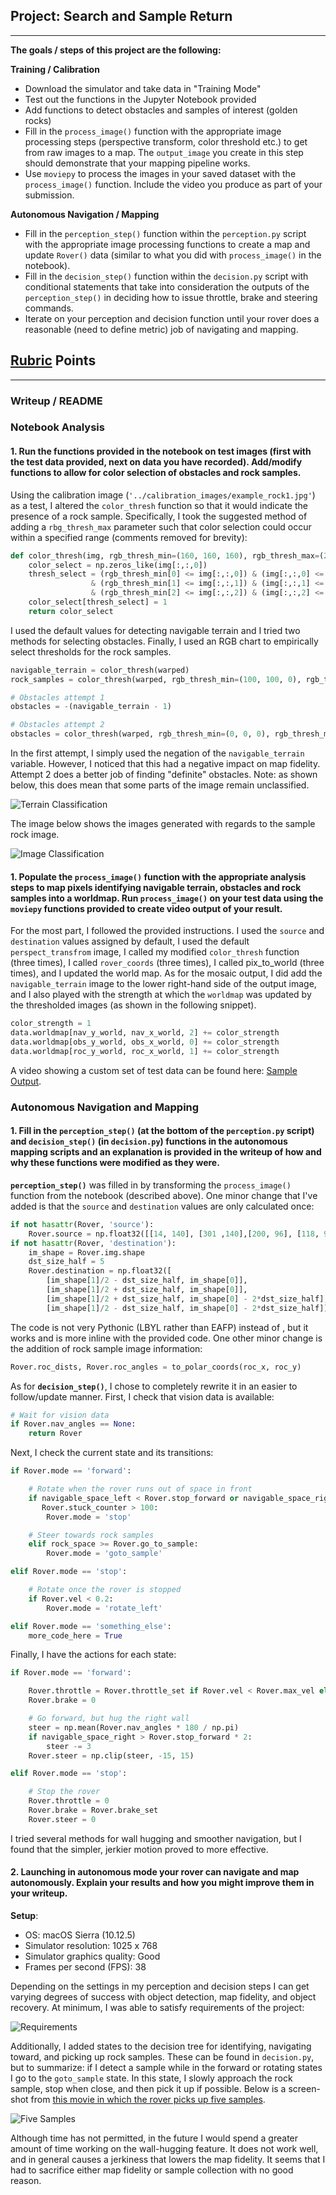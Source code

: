 ## Project: Search and Sample Return

---


**The goals / steps of this project are the following:**

**Training / Calibration**

* Download the simulator and take data in "Training Mode"
* Test out the functions in the Jupyter Notebook provided
* Add functions to detect obstacles and samples of interest (golden rocks)
* Fill in the `process_image()` function with the appropriate image processing steps (perspective transform, color threshold etc.) to get from raw images to a map.  The `output_image` you create in this step should demonstrate that your mapping pipeline works.
* Use `moviepy` to process the images in your saved dataset with the `process_image()` function.  Include the video you produce as part of your submission.

**Autonomous Navigation / Mapping**

* Fill in the `perception_step()` function within the `perception.py` script with the appropriate image processing functions to create a map and update `Rover()` data (similar to what you did with `process_image()` in the notebook).
* Fill in the `decision_step()` function within the `decision.py` script with conditional statements that take into consideration the outputs of the `perception_step()` in deciding how to issue throttle, brake and steering commands.
* Iterate on your perception and decision function until your rover does a reasonable (need to define metric) job of navigating and mapping.


## [Rubric](https://review.udacity.com/#!/rubrics/916/view) Points
<!-- ### Here I will consider the rubric points individually and describe how I addressed each point in my implementation. -->





---
### Writeup / README

<!-- #### 1. Provide a Writeup / README that includes all the rubric points and how you addressed each one.  You can submit your writeup as markdown or pdf. -->

<!-- Writeup provided in markdown format on Github. -->

### Notebook Analysis
#### 1. Run the functions provided in the notebook on test images (first with the test data provided, next on data you have recorded). Add/modify functions to allow for color selection of obstacles and rock samples.

<!-- Describe in your writeup (and identify where in your code) how you modified or added functions to add obstacle and rock sample identification. -->

Using the calibration image (`'../calibration_images/example_rock1.jpg'`) as a test, I altered the `color_thresh` function so that it would indicate the presence of a rock sample. Specifically, I took the suggested method of adding a `rbg_thresh_max` parameter such that color selection could occur within a specified range (comments removed for brevity):

```python
def color_thresh(img, rgb_thresh_min=(160, 160, 160), rgb_thresh_max=(255, 255, 255)):
    color_select = np.zeros_like(img[:,:,0])
    thresh_select = (rgb_thresh_min[0] <= img[:,:,0]) & (img[:,:,0] <= rgb_thresh_max[0]) \
                  & (rgb_thresh_min[1] <= img[:,:,1]) & (img[:,:,1] <= rgb_thresh_max[1]) \
                  & (rgb_thresh_min[2] <= img[:,:,2]) & (img[:,:,2] <= rgb_thresh_max[2])
    color_select[thresh_select] = 1
    return color_select
```

I used the default values for detecting navigable terrain and I tried two methods for selecting obstacles. Finally, I used an RGB chart to empirically select thresholds for the rock samples.

```python
navigable_terrain = color_thresh(warped)
rock_samples = color_thresh(warped, rgb_thresh_min=(100, 100, 0), rgb_thresh_max=(255,255,80))

# Obstacles attempt 1
obstacles = -(navigable_terrain - 1)

# Obstacles attempt 2
obstacles = color_thresh(warped, rgb_thresh_min=(0, 0, 0), rgb_thresh_max=(120, 120, 120))
```

In the first attempt, I simply used the negation of the `navigable_terrain` variable. However, I noticed that this had a negative impact on map fidelity. Attempt 2 does a better job of finding "definite" obstacles. Note: as shown below, this does mean that some parts of the image remain unclassified.

![Terrain Classification](./terrain.png)

The image below shows the images generated with regards to the sample rock image.

![Image Classification](./image_classification.png)





#### 1. Populate the `process_image()` function with the appropriate analysis steps to map pixels identifying navigable terrain, obstacles and rock samples into a worldmap.  Run `process_image()` on your test data using the `moviepy` functions provided to create video output of your result.

<!-- Describe in your writeup how you modified the process_image() to demonstrate your analysis and how you created a worldmap. Include your video output with your submission. -->

For the most part, I followed the provided instructions. I used the `source` and `destination` values assigned by default, I used the default `perspect_transfrom` image, I called my modified `color_thresh` function (three times), I called `rover_coords` (three times), I called pix_to_world (three times), and I updated the world map. As for the mosaic output, I did add the `navigable_terrain` image to the lower right-hand side of the output image, and I also played with the strength at which the `worldmap` was updated by the thresholded images (as shown in the following snippet).

```python
color_strength = 1
data.worldmap[nav_y_world, nav_x_world, 2] += color_strength
data.worldmap[obs_y_world, obs_x_world, 0] += color_strength
data.worldmap[roc_y_world, roc_x_world, 1] += color_strength
```

A video showing a custom set of test data can be found here: [Sample Output](../output/test_mapping.mp4).

### Autonomous Navigation and Mapping

#### 1. Fill in the `perception_step()` (at the bottom of the `perception.py` script) and `decision_step()` (in `decision.py`) functions in the autonomous mapping scripts and an explanation is provided in the writeup of how and why these functions were modified as they were.

<!-- perception_step() and decision_step() functions have been filled in and their functionality explained in the writeup. -->

**`perception_step()`** was filled in by transforming the `process_image()` function from the notebook (described above). One minor change that I've added is that the `source` and `destination` values are only calculated once:

```python
if not hasattr(Rover, 'source'):
    Rover.source = np.float32([[14, 140], [301 ,140],[200, 96], [118, 96]])
if not hasattr(Rover, 'destination'):
    im_shape = Rover.img.shape
    dst_size_half = 5
    Rover.destination = np.float32([
        [im_shape[1]/2 - dst_size_half, im_shape[0]],
        [im_shape[1]/2 + dst_size_half, im_shape[0]],
        [im_shape[1]/2 + dst_size_half, im_shape[0] - 2*dst_size_half],
        [im_shape[1]/2 - dst_size_half, im_shape[0] - 2*dst_size_half]])
```

The code is not very Pythonic (LBYL rather than EAFP) instead of , but it works and is more inline with the provided code. One other minor change is the addition of rock sample image information:

```python
Rover.roc_dists, Rover.roc_angles = to_polar_coords(roc_x, roc_y)
```

As for **`decision_step()`**, I chose to completely rewrite it in an easier to follow/update manner. First, I check that vision data is available:

```python
# Wait for vision data
if Rover.nav_angles == None:
    return Rover
```

Next, I check the current state and its transitions:

```python
if Rover.mode == 'forward':

    # Rotate when the rover runs out of space in front
    if navigable_space_left < Rover.stop_forward or navigable_space_right < Rover.stop_forward or \
       Rover.stuck_counter > 100:
        Rover.mode = 'stop'

    # Steer towards rock samples
    elif rock_space >= Rover.go_to_sample:
        Rover.mode = 'goto_sample'

elif Rover.mode == 'stop':

    # Rotate once the rover is stopped
    if Rover.vel < 0.2:
        Rover.mode = 'rotate_left'

elif Rover.mode == 'something_else':
    more_code_here = True
```

Finally, I have the actions for each state:

```python
if Rover.mode == 'forward':

    Rover.throttle = Rover.throttle_set if Rover.vel < Rover.max_vel else 0
    Rover.brake = 0

    # Go forward, but hug the right wall
    steer = np.mean(Rover.nav_angles * 180 / np.pi)
    if navigable_space_right > Rover.stop_forward * 2:
        steer -= 3
    Rover.steer = np.clip(steer, -15, 15)

elif Rover.mode == 'stop':

    # Stop the rover
    Rover.throttle = 0
    Rover.brake = Rover.brake_set
    Rover.steer = 0
```

I tried several methods for wall hugging and smoother navigation, but I found that the simpler, jerkier motion proved to more effective.





#### 2. Launching in autonomous mode your rover can navigate and map autonomously.  Explain your results and how you might improve them in your writeup.

<!-- By running drive_rover.py and launching the simulator in autonomous mode, your rover does a reasonably good job at mapping the environment. -->

<!-- The rover must map at least 40% of the environment with 60% fidelity (accuracy) against the ground truth. You must also find (map) the location of at least one rock sample. They don't need to pick any rocks up, just have them appear in the map (should happen automatically if their map pixels in Rover.worldmap[:,:,1] overlap with sample locations.) -->

<!-- Note: running the simulator with different choices of resolution and graphics quality may produce different results, particularly on different machines! Make a note of your simulator settings (resolution and graphics quality set on launch) and frames per second (FPS output to terminal by drive_rover.py) in your writeup when you submit the project so your reviewer can reproduce your results. -->

**Setup**:

- OS: macOS Sierra (10.12.5)
- Simulator resolution: 1025 x 768
- Simulator graphics quality: Good
- Frames per second (FPS): 38

Depending on the settings in my perception and decision steps I can get varying degrees of success with object detection, map fidelity, and object recovery. At minimum, I was able to satisfy requirements of the project:

![Requirements](./requirements.png)

Additionally, I added states to the decision tree for identifying, navigating toward, and picking up rock samples. These can be found in `decision.py`, but to summarize: if I detect a sample while in the forward or rotating states I go to the `goto_sample` state. In this state, I slowly approach the rock sample, stop when close, and then pick it up if possible. Below is a screen-shot from [this movie in which the rover picks up five samples](https://youtu.be/WeONxQc-qHM).

![Five Samples](./five_samples.jpg)

Although time has not permitted, in the future I would spend a greater amount of time working on the wall-hugging feature. It does not work well, and in general causes a jerkiness that lowers the map fidelity. It seems that I had to sacrifice either map fidelity or sample collection with no good reason.
